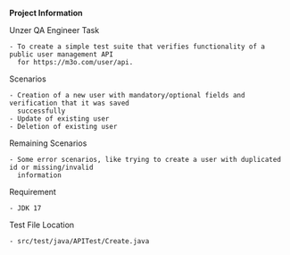 **Project Information**

 Unzer QA Engineer Task
 
	- To create a simple test suite that verifies functionality of a public user management API
	  for https://m3o.com/user/api.
	
 Scenarios
 
	- Creation of a new user with mandatory/optional fields and verification that it was saved
	  successfully
	- Update of existing user
	- Deletion of existing user
	
Remaining Scenarios 

	- Some error scenarios, like trying to create a user with duplicated id or missing/invalid
	  information
	
 Requirement
 
 	- JDK 17
 
 Test File Location
 
 	- src/test/java/APITest/Create.java
 	
 
